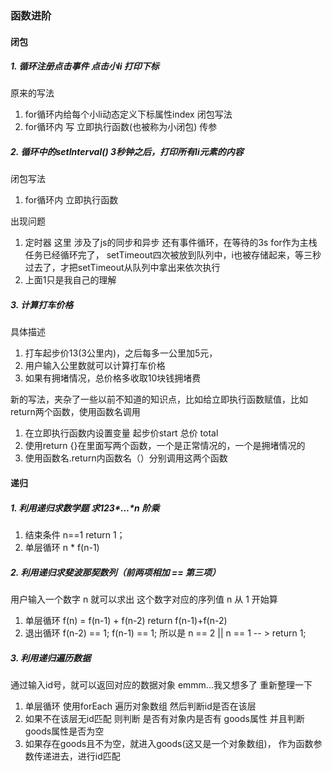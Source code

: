 ### 函数进阶
#### 闭包
##### 1. 循环注册点击事件  点击小li 打印下标
原来的写法
1. for循环内给每个小li动态定义下标属性index
闭包写法
1. for循环内 写 立即执行函数(也被称为小闭包) 传参

##### 2. 循环中的setInterval()  3秒钟之后，打印所有li元素的内容
闭包写法
1. for循环内 立即执行函数

出现问题
1. 定时器 这里 涉及了js的同步和异步 还有事件循环，在等待的3s for作为主栈任务已经循环完了， setTimeout四次被放到队列中，i也被存储起来，等三秒过去了，才把setTimeout从队列中拿出来依次执行
2. 上面1只是我自己的理解

##### 3. 计算打车价格 
具体描述
1. 打车起步价13(3公里内)，之后每多一公里加5元，
2. 用户输入公里数就可以计算打车价格
3. 如果有拥堵情况，总价格多收取10块钱拥堵费

新的写法，夹杂了一些以前不知道的知识点，比如给立即执行函数赋值，比如return两个函数，使用函数名调用
1. 在立即执行函数内设置变量 起步价start 总价 total
2. 使用return {}在里面写两个函数，一个是正常情况的，一个是拥堵情况的
3. 使用函数名.return内函数名（）分别调用这两个函数


#### 递归
##### 1. 利用递归求数学题 求1*2*3*...*n 阶乘
1. 结束条件 n==1 return 1；
2. 单层循环 n * f(n-1)

##### 2. 利用递归求斐波那契数列（前两项相加 == 第三项）
用户输入一个数字 n 就可以求出 这个数字对应的序列值  n 从 1 开始算
1. 单层循环 f(n) = f(n-1) + f(n-2)  return f(n-1)+f(n-2)
2. 退出循环 f(n-2) == 1; f(n-1) == 1;  所以是 n == 2 || n == 1 -- > return 1;

##### 3. 利用递归遍历数据
通过输入id号，就可以返回对应的数据对象
emmm...我又想多了 重新整理一下
1. 单层循环 使用forEach 遍历对象数组 然后判断id是否在该层 
2. 如果不在该层无id匹配 则判断 是否有对象内是否有 goods属性 并且判断 goods属性是否为空
3. 如果存在goods且不为空，就进入goods(这又是一个对象数组)， 作为函数参数传递进去，进行id匹配

